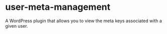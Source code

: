 # user-meta-management

A WordPress plugin that allows you to view the meta keys associated with a given user.
